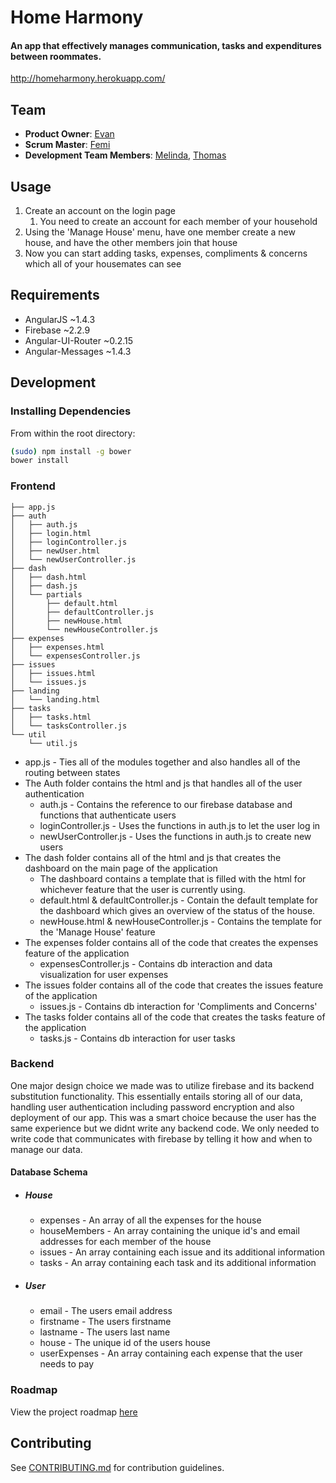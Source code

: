 # Home Harmony
#### An app that effectively manages communication, tasks and expenditures between roommates.
http://homeharmony.herokuapp.com/

## Team

  - __Product Owner__: [Evan](https://github.com/MetaEvan)
  - __Scrum Master__: [Femi](https://github.com/femi-saliu)
  - __Development Team Members__: [Melinda](https://github.com/msarnicki), [Thomas](https://github.com/tgreenhalgh)



## Usage

1. Create an account on the login page
    1. You need to create an account for each member of your household
2. Using the 'Manage House' menu, have one member create a new house, and have the other members join that house
3. Now you can start adding tasks, expenses, compliments & concerns which all of your housemates can see

## Requirements

- AngularJS ~1.4.3
- Firebase ~2.2.9
- Angular-UI-Router ~0.2.15
- Angular-Messages ~1.4.3

## Development

### Installing Dependencies

From within the root directory:

```sh
(sudo) npm install -g bower
bower install
```

### Frontend

```
├── app.js
├── auth
│   ├── auth.js
│   ├── login.html
│   ├── loginController.js
│   ├── newUser.html
│   └── newUserController.js
├── dash
│   ├── dash.html
│   ├── dash.js
│   └── partials
│       ├── default.html
│       ├── defaultController.js
│       ├── newHouse.html
│       └── newHouseController.js
├── expenses
│   ├── expenses.html
│   └── expensesController.js
├── issues
│   ├── issues.html
│   └── issues.js
├── landing
│   └── landing.html
├── tasks
│   ├── tasks.html
│   └── tasksController.js
└── util
    └── util.js
```
* app.js - Ties all of the modules together and also handles all of the routing between states
* The Auth folder contains the html and js that handles all of the user authentication
  * auth.js - Contains the reference to our firebase database and functions that authenticate users
  * loginController.js - Uses the functions in auth.js to let the user log in
  * newUserController.js - Uses the functions in auth.js to create new users
* The dash folder contains all of the html and js that creates the dashboard on the main page of the application
  * The dashboard contains a template that is filled with the html for whichever feature that the user is currently using.
  * default.html & defaultController.js - Contain the default template for the dashboard which gives an overview of the status of the house.
  * newHouse.html & newHouseController.js - Contains the template for the 'Manage House' feature
* The expenses folder contains all of the code that creates the expenses feature of the application
  * expensesController.js - Contains db interaction and data visualization for user expenses
* The issues folder contains all of the code that creates the issues feature of the application
  * issues.js - Contains db interaction for 'Compliments and Concerns'
* The tasks folder contains all of the code that creates the tasks feature of the application
  * tasks.js - Contains db interaction for user tasks

### Backend

One major design choice we made was to utilize firebase and its backend substitution functionality. This essentially entails storing all of our data, handling user authentication including password encryption and also deployment of our app. This was a smart choice because the user has the same experience but we didnt write any backend code. We only needed to write code that communicates with firebase by telling it how and when to manage our data.

#### Database Schema

* ##### House
  * expenses - An array of all the expenses for the house
  * houseMembers - An array containing the unique id's and email addresses for each member of the house
  * issues - An array containing each issue and its additional information 
  * tasks - An array containing each task and its additional information

* ##### User
  * email - The users email address
  * firstname - The users firstname
  * lastname - The users last name
  * house - The unique id of the users house
  * userExpenses - An array containing each expense that the user needs to pay


### Roadmap

View the project roadmap [here](https://github.com/pleasant-puente/pleasant-puente/issues)


## Contributing

See [CONTRIBUTING.md](https://github.com/pleasant-puente/pleasant-puente/blob/master/docs/CONTRIBUTING.md) for contribution guidelines.

